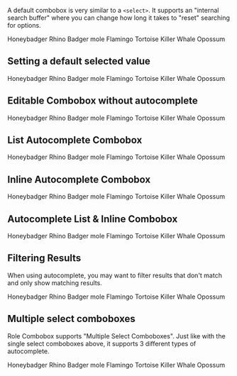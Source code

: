 ---
---

A default combobox is very similar to a `<select>`. It supports an "internal search buffer" where
you can change how long it takes to "reset" searching for options.

<role-combobox>
  <role-option>Honeybadger</role-option>
  <role-option>Rhino</role-option>
  <role-option>Badger mole</role-option>
  <role-option>Flamingo</role-option>
  <role-option>Tortoise</role-option>
  <role-option>Killer Whale</role-option>
  <role-option>Opossum</role-option>
</role-combobox>

## Setting a default selected value

<role-combobox>
  <role-option>Honeybadger</role-option>
  <role-option>Rhino</role-option>
  <role-option selected>Badger mole</role-option>
  <role-option>Flamingo</role-option>
  <role-option>Tortoise</role-option>
  <role-option>Killer Whale</role-option>
  <role-option>Opossum</role-option>
</role-combobox>

## Editable Combobox without autocomplete

<role-combobox autocomplete="off">
  <role-option>Honeybadger</role-option>
  <role-option>Rhino</role-option>
  <role-option>Badger mole</role-option>
  <role-option>Flamingo</role-option>
  <role-option>Tortoise</role-option>
  <role-option>Killer Whale</role-option>
  <role-option>Opossum</role-option>
</role-combobox>

## List Autocomplete Combobox

<role-combobox autocomplete="list">
  <role-option>Honeybadger</role-option>
  <role-option>Rhino</role-option>
  <role-option>Badger mole</role-option>
  <role-option>Flamingo</role-option>
  <role-option>Tortoise</role-option>
  <role-option>Killer Whale</role-option>
  <role-option>Opossum</role-option>
</role-combobox>

## Inline Autocomplete Combobox

<role-combobox autocomplete="inline">
  <role-option>Honeybadger</role-option>
  <role-option>Rhino</role-option>
  <role-option>Badger mole</role-option>
  <role-option>Flamingo</role-option>
  <role-option>Tortoise</role-option>
  <role-option>Killer Whale</role-option>
  <role-option>Opossum</role-option>
</role-combobox>

## Autocomplete List & Inline Combobox

<role-combobox autocomplete="both">
  <role-option>Honeybadger</role-option>
  <role-option>Rhino</role-option>
  <role-option>Badger mole</role-option>
  <role-option>Flamingo</role-option>
  <role-option>Tortoise</role-option>
  <role-option>Killer Whale</role-option>
  <role-option>Opossum</role-option>
</role-combobox>

## Filtering Results

When using autocomplete, you may want to filter results that don't match and only show matching results.

<role-combobox autocomplete="both" filter-results>
  <role-option>Honeybadger</role-option>
  <role-option>Rhino</role-option>
  <role-option>Badger mole</role-option>
  <role-option>Flamingo</role-option>
  <role-option>Tortoise</role-option>
  <role-option>Killer Whale</role-option>
  <role-option>Opossum</role-option>
</role-combobox>

## Multiple select comboboxes

Role Combobox supports "Multiple Select Comboboxes". Just like with the single select comboboxes above, it supports 3 different types of autocomplete.

<role-combobox multiple>
  <role-option>Honeybadger</role-option>
  <role-option>Rhino</role-option>
  <role-option>Badger mole</role-option>
  <role-option>Flamingo</role-option>
  <role-option>Tortoise</role-option>
  <role-option>Killer Whale</role-option>
  <role-option>Opossum</role-option>
</role-combobox>
